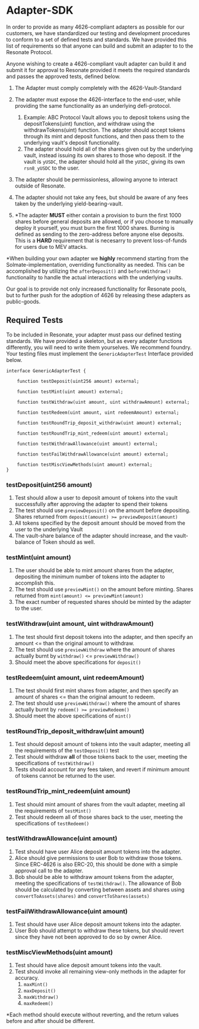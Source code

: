 # Adapter-SDK

In order to provide as many 4626-compliant adapters as possible for our customers, we have standardized our testing and development procedures to conform to a set of defined tests and standards. We have provided this list of requirements so that anyone can build and submit an adapter to to the Resonate Protocol. 

Anyone wishing to create a 4626-compliant vault adapter can build it and submit it for approval to Resonate provided it meets the required standards and passes the approved tests, defined below.

1. The Adapter must comply completely with the 4626-Vault-Standard
2. The adapter must expose the 4626-interface to the end-user, while providing the same functionality as an underlying defi-protocol.
    1. Example: ABC Protocol Vault allows you to deposit tokens using the depositTokens(uint) function, and withdraw using the withdrawTokens(uint) function. The adapter should accept tokens through its mint and deposit functions, and then pass them to the underlying vault's deposit functionality.
    2. The adapter should hold all of the shares given out by the underlying vault, instead issuing its own shares to those who deposit. If the vault is `yUSDC`, the adapter should hold all the `yUSDC`, giving its own `rsn8_yUSDC` to the user.

3. The adapter should be permissionless, allowing anyone to interact outside of Resonate.

4. The adapter should not take any fees, but should be aware of any fees taken by the underlying yield-bearing-vault.

5. *The adapter **MUST** either contain a provision to burn the first 1000 shares before general deposits are allowed, or if you choose to manually deploy it yourself, you must burn the first 1000 shares. Burning is defined as sending to the zero-address before anyone else deposits. 
This is a **HARD** requirement that is necesarry to prevent loss-of-funds for users due to MEV attacks.

*When building your own adapter we **highly** recommend starting from the Solmate-implementation, overriding functionality as needed. This can be accomplished by utilizing the `afterDeposit()` and `beforeWithdraw()` functionality to handle the actual interactions with the underlying vaults.

Our goal is to provide not only increased functionality for Resonate pools, but to further push for the adoption of 4626 by releasing these adapters as public-goods.


## Required Tests

To be included in Resonate, your adapter must pass our defined testing standards. We have provided a skeleton, but as every adapter functions differently, you will need to write them yourselves. We recommend foundry. Your testing files must implement the `GenericAdapterTest` Interface provided below.

```
interface GenericAdapterTest {

    function testDeposit(uint256 amount) external;

    function testMint(uint amount) external;

    function testWithdraw(uint amount, uint withdrawAmount) external;

    function testRedeem(uint amount, uint redeemAmount) external;

    function testRoundTrip_deposit_withdraw(uint amount) external;
    
    function testRoundTrip_mint_redeem(uint amount) external;

    function testWithdrawAllowance(uint amount) external;

    function testFailWithdrawAllowance(uint amount) external;

    function testMiscViewMethods(uint amount) external;
}
```

### testDeposit(uint256 amount)
1. Test should allow a user to deposit amount of tokens into the vault successfully after approving the adapter to spend their tokens
3. The test should use `previewDeposit()` on the amount before depositing. Shares returned from `deposit(amount) >= previewDeposit(amount)`
3. All tokens specified by the deposit amount should be moved from the user to the underlying Vault
4. The vault-share balance of the adapter should increase, and the vault-balance of Token should as well.

### testMint(uint amount)
1. The user should be able to mint amount shares from the adapter, depositing the minimum number of tokens into the adapter to accomplish this.
2. The test should use `previewMint()` on the amount before minting. Shares returned from `mint(amount) <= previewMint(amount)`
3. The exact number of requested shares should be minted by the adapter to the user.

### testWithdraw(uint amount, uint withdrawAmount)
1. The test should first deposit tokens into the adapter, and then specify an amount <= than the original amount to withdraw.
2. The test should use `previewWithdraw` where the amount of shares actually burnt by `withdraw()` <= `previewWithdraw()`
3. Should meet the above specifications for `deposit()`

### testRedeem(uint amount, uint redeemAmount)
1. The test should first mint shares from adapter, and then specify an amount of shares <= than the original amount to redeem.
2. The test should use `previewWithdraw()` where the amount of shares actually burnt by `redeem() >= previewRedeem()`
3. Should meet the above specifications of `mint()`

### testRoundTrip_deposit_withdraw(uint amount)
1. Test should deposit amount of tokens into the vault adapter, meeting all the requirements of the `testDeposit()` test
2. Test should withdraw **all** of those tokens back to the user, meeting the specifications of `testWithdraw()`
3. Tests should account for any fees taken, and revert if minimum amount of tokens cannot be returned to the user. 

### testRoundTrip_mint_redeem(uint amount)
1. Test should mint amount of shares from the vault adapter, meeting all the requirements of `testMint()`
2. Test should redeem all of those shares back to the user, meeting the specifications of `testRedeem()`

### testWithdrawAllowance(uint amount)
1. Test should have user Alice deposit amount tokens into the adapter. 
2. Alice should give permissions to user Bob to withdraw those tokens. Since ERC-4626 is also ERC-20, this should be done with a simple approval call to the adapter.
3. Bob should be able to withdraw amount tokens from the adapter, meeting the specifications of `testWithdraw()`. The allowance of Bob should be calculated by converting between assets and shares using `convertToAssets(shares)` and `convertToShares(assets)`

### testFailWithdrawAllowance(uint amount)
1. Test should have user Alice deposit amount tokens into the adapter. 
2. User Bob should attempt to withdraw these tokens, but should revert since they have not been approved to do so by owner Alice.

### testMiscViewMethods(uint amount)
1. Test should have alice deposit amount tokens into the vault.
2. Test should invoke all remaining view-only methods in the adapter for accuracy.
    1. `maxMint()`
    2. `maxDeposit()`
    3. `maxWithdraw()`
    4. `maxRedeem()`

*Each method should execute without reverting, and the return values before and after should be different.
